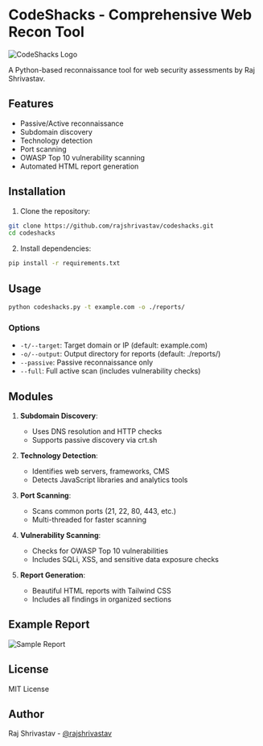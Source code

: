 # CodeShacks - Comprehensive Web Recon Tool

![CodeShacks Logo](https://via.placeholder.com/150x50?text=CodeShacks)

A Python-based reconnaissance tool for web security assessments by Raj Shrivastav.

## Features
- Passive/Active reconnaissance
- Subdomain discovery
- Technology detection
- Port scanning
- OWASP Top 10 vulnerability scanning
- Automated HTML report generation

## Installation
1. Clone the repository:
```bash
git clone https://github.com/rajshrivastav/codeshacks.git
cd codeshacks
```

2. Install dependencies:
```bash
pip install -r requirements.txt
```

## Usage
```bash
python codeshacks.py -t example.com -o ./reports/
```

### Options
- `-t/--target`: Target domain or IP (default: example.com)
- `-o/--output`: Output directory for reports (default: ./reports/)
- `--passive`: Passive reconnaissance only
- `--full`: Full active scan (includes vulnerability checks)

## Modules
1. **Subdomain Discovery**:
   - Uses DNS resolution and HTTP checks
   - Supports passive discovery via crt.sh

2. **Technology Detection**:
   - Identifies web servers, frameworks, CMS
   - Detects JavaScript libraries and analytics tools

3. **Port Scanning**:
   - Scans common ports (21, 22, 80, 443, etc.)
   - Multi-threaded for faster scanning

4. **Vulnerability Scanning**:
   - Checks for OWASP Top 10 vulnerabilities
   - Includes SQLi, XSS, and sensitive data exposure checks

5. **Report Generation**:
   - Beautiful HTML reports with Tailwind CSS
   - Includes all findings in organized sections

## Example Report
![Sample Report](https://via.placeholder.com/600x400?text=Sample+Report)

## License
MIT License

## Author
Raj Shrivastav - [@rajshrivastav](https://github.com/rajshrivastav)
